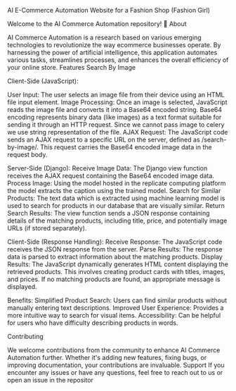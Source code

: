 AI E-Commerce Automation Website for a Fashion Shop (Fashion Girl)

Welcome to the AI Commerce Automation repository! 🚀
About

AI Commerce Automation is a research based on various emerging technologies to revolutionize the way ecommerce businesses operate. By harnessing the power of artificial intelligence, this application automates various tasks, streamlines processes, and enhances the overall efficiency of your online store.
Features
Search By Image

Client-Side (JavaScript):

User Input: The user selects an image file from their device using an HTML file input element.
Image Processing: Once an image is selected, JavaScript reads the image file and converts it into a Base64 encoded string. Base64 encoding represents binary data (like images) as a text format suitable for sending it through an HTTP request. Since we cannot pass image to celery we use string representation of the file.
AJAX Request: The JavaScript code sends an AJAX request to a specific URL on the server, defined as /search-by-image/. This request carries the Base64 encoded image data in the request body.

Server-Side (Django): Receive Image Data: The Django view function receives the AJAX request containing the Base64 encoded image data.
Process Image: Using the model hosted in the replicate computing platform the model extracts the caption using the trained model.
Search for Similar Products: The text data which is extracted using machine learning model is used to search for products in our database that are visually similar.
    Return Search Results: The view function sends a JSON response containing details of the matching products, including title, price, and potentially image URLs (if stored separately).

Client-Side (Response Handling):
Receive Response: The JavaScript code receives the JSON response from the server.
Parse Results: The response data is parsed to extract information about the matching products.
Display Results: The JavaScript dynamically generates HTML content displaying the retrieved products. This involves creating product cards with titles, images, and prices. If no matching products are found, an appropriate message is displayed.

Benefits:
Simplified Product Search: Users can find similar products without manually entering text descriptions.
Improved User Experience: Provides a more intuitive way to search for visual items.
Accessibility: Can be helpful for users who have difficulty describing products in words.

Contributing

We welcome contributions from the community to enhance AI Commerce Automation further. Whether it's adding new features, fixing bugs, or improving documentation, your contributions are invaluable.
Support
If you encounter any issues or have any questions, feel free to reach out to us or open an issue in the repositor
